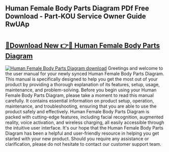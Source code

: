 ## Human Female Body Parts Diagram PDf Free Download - Part-KOU Service Owner Guide RwUAp

# <h2><a href="http://dfjo8qz.blite.top/?on=Human+Female+Body+Parts+Diagram">🔗Download New 👉🔴 Human Female Body Parts Diagram</a></h2>

[![Human Female Body Parts Diagram download](https://i.imgur.com/lujVjoI.png)](http://dfjo8qz.blite.top/?on=Human+Female+Body+Parts+Diagram)
Greetings and welcome to the user manual for your newly synced Human Female Body Parts Diagram. This manual is specifically designed to help you get the most out of your product by providing a thorough explanation of its features, setup, usage, maintenance, and problem-solving. Before you begin using your Human Female Body Parts Diagram, please take a moment to read this manual carefully. It contains essential information on product setup, operation, maintenance, and troubleshooting, ensuring that you are able to use the product safely and effectively. Human Female Body Parts Diagram is packed with cutting-edge features, including facial recognition, augmented reality, voice activation, and wireless charging, all easily accessible through the intuitive user interface. It's our hope that the Human Female Body Parts Diagram has been a helpful and user-friendly resource in helping you get started with your new product. Should you require any assistance or clarification, please do not hesitate to contact our customer support team.

